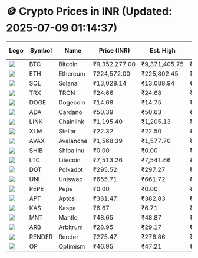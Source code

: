 # 🪙 Crypto Prices in INR (Updated: 2025-07-09 01:14:37)

| Logo | Symbol | Name       | Price (INR) | Est. High | Est. Low | Gross Profit | Fees | Net Profit | ROI % |
|------|--------|------------|-------------|-----------|----------|---------------|------|-------------|--------|
| ![](https://coin-images.coingecko.com/coins/images/1/large/bitcoin.png?1696501400) | BTC    | Bitcoin    | ₹9,352,277.00 | ₹9,371,405.75 | ₹9,333,148.25 | ₹409.91 | ₹200.00 | ₹209.91 | 0.21% |
| ![](https://coin-images.coingecko.com/coins/images/279/large/ethereum.png?1696501628) | ETH    | Ethereum   | ₹224,572.00 | ₹225,802.45 | ₹223,341.55 | ₹1,101.85 | ₹200.00 | ₹901.85 | 0.90% |
| ![](https://coin-images.coingecko.com/coins/images/4128/large/solana.png?1718769756) | SOL    | Solana     | ₹13,028.14 | ₹13,088.94 | ₹12,967.34 | ₹937.73 | ₹200.00 | ₹737.73 | 0.74% |
| ![](https://coin-images.coingecko.com/coins/images/1094/large/tron-logo.png?1696502193) | TRX    | TRON       | ₹24.66 | ₹24.68 | ₹24.64 | ₹170.46 | ₹200.00 | ₹-29.54 | -0.03% |
| ![](https://coin-images.coingecko.com/coins/images/5/large/dogecoin.png?1696501409) | DOGE   | Dogecoin   | ₹14.68 | ₹14.75 | ₹14.61 | ₹923.87 | ₹200.00 | ₹723.87 | 0.72% |
| ![](https://coin-images.coingecko.com/coins/images/975/large/cardano.png?1696502090) | ADA    | Cardano    | ₹50.39 | ₹50.63 | ₹50.15 | ₹945.11 | ₹200.00 | ₹745.11 | 0.75% |
| ![](https://coin-images.coingecko.com/coins/images/877/large/chainlink-new-logo.png?1696502009) | LINK   | Chainlink  | ₹1,195.40 | ₹1,205.13 | ₹1,185.67 | ₹1,640.84 | ₹200.00 | ₹1,440.84 | 1.44% |
| ![](https://coin-images.coingecko.com/coins/images/100/large/fmpFRHHQ_400x400.jpg?1735231350) | XLM    | Stellar    | ₹22.32 | ₹22.50 | ₹22.14 | ₹1,653.34 | ₹200.00 | ₹1,453.34 | 1.45% |
| ![](https://coin-images.coingecko.com/coins/images/12559/large/Avalanche_Circle_RedWhite_Trans.png?1696512369) | AVAX   | Avalanche  | ₹1,568.39 | ₹1,577.70 | ₹1,559.08 | ₹1,193.78 | ₹200.00 | ₹993.78 | 0.99% |
| ![](https://coin-images.coingecko.com/coins/images/11939/large/shiba.png?1696511800) | SHIB   | Shiba Inu  | ₹0.00 | ₹0.00 | ₹0.00 | ₹990.53 | ₹200.00 | ₹790.53 | 0.79% |
| ![](https://coin-images.coingecko.com/coins/images/2/large/litecoin.png?1696501400) | LTC    | Litecoin   | ₹7,513.26 | ₹7,541.66 | ₹7,484.86 | ₹758.81 | ₹200.00 | ₹558.81 | 0.56% |
| ![](https://coin-images.coingecko.com/coins/images/12171/large/polkadot.png?1696512008) | DOT    | Polkadot   | ₹295.52 | ₹297.27 | ₹293.76 | ₹1,194.83 | ₹200.00 | ₹994.83 | 0.99% |
| ![](https://coin-images.coingecko.com/coins/images/12504/large/uniswap-logo.png?1720676669) | UNI    | Uniswap    | ₹655.71 | ₹661.72 | ₹649.70 | ₹1,851.17 | ₹200.00 | ₹1,651.17 | 1.65% |
| ![](https://coin-images.coingecko.com/coins/images/29850/large/pepe-token.jpeg?1696528776) | PEPE   | Pepe       | ₹0.00 | ₹0.00 | ₹0.00 | ₹1,550.87 | ₹200.00 | ₹1,350.87 | 1.35% |
| ![](https://coin-images.coingecko.com/coins/images/26455/large/aptos_round.png?1696525528) | APT    | Aptos      | ₹381.47 | ₹382.83 | ₹380.11 | ₹714.26 | ₹200.00 | ₹514.26 | 0.51% |
| ![](https://coin-images.coingecko.com/coins/images/25751/large/kaspa-icon-exchanges.png?1696524837) | KAS    | Kaspa      | ₹6.67 | ₹6.71 | ₹6.62 | ₹1,358.49 | ₹200.00 | ₹1,158.49 | 1.16% |
| ![](https://coin-images.coingecko.com/coins/images/30980/large/Mantle-Logo-mark.png?1739213200) | MNT    | Mantle     | ₹48.65 | ₹48.87 | ₹48.43 | ₹923.05 | ₹200.00 | ₹723.05 | 0.72% |
| ![](https://coin-images.coingecko.com/coins/images/16547/large/arb.jpg?1721358242) | ARB    | Arbitrum   | ₹28.95 | ₹29.17 | ₹28.73 | ₹1,524.49 | ₹200.00 | ₹1,324.49 | 1.32% |
| ![](https://coin-images.coingecko.com/coins/images/11636/large/rndr.png?1696511529) | RENDER | Render     | ₹275.47 | ₹276.86 | ₹274.08 | ₹1,013.57 | ₹200.00 | ₹813.57 | 0.81% |
| ![](https://coin-images.coingecko.com/coins/images/25244/large/Optimism.png?1696524385) | OP     | Optimism   | ₹46.95 | ₹47.21 | ₹46.69 | ₹1,105.11 | ₹200.00 | ₹905.11 | 0.91% |
